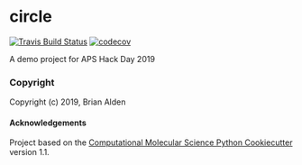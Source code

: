 circle
==============================
[//]: # (Badges)
[![Travis Build Status](https://travis-ci.org/bcalden/circle.svg?branch=master)](https://travis-ci.org/bcalden/circle)
[![codecov](https://codecov.io/gh/bcalden/circle/branch/master/graph/badge.svg)](https://codecov.io/gh/bcalden/circle/branch/master)

A demo project for APS Hack Day 2019

### Copyright

Copyright (c) 2019, Brian Alden


#### Acknowledgements
 
Project based on the 
[Computational Molecular Science Python Cookiecutter](https://github.com/molssi/cookiecutter-cms) version 1.1.
